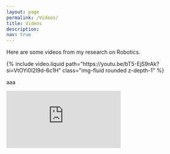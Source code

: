 ```yaml
---
layout: page
permalink: /Videos/
title: Videos 
description:
nav: true
---
```


Here are some videos from my research on Robotics.


<!-- #### **A Differentiable Dynamic Modeling Approach to Integrated Motion Planning and Actuator Physical Design for Mobile Manipulators**
<p style="margin-bottom:0.5cm; margin-left: 0.5cm"> </p>
<b>Zehui Lu</b>, Yebin Wang<br />
Journal of Field Robotics, 2024 <br />
[[PDF]](https://onlinelibrary.wiley.com/doi/abs/10.1002/rob.22394){:target="_blank"}

<div class="row mt-3">
    <div class="col-sm mt-3 mt-md-0">
        {% include video.liquid path="https://vimeo.com/1032336085" class="img-fluid rounded z-depth-1" %}
    </div>
</div>


<div class="row mt-3">
    <div class="col-sm mt-3 mt-md-0">
        <iframe src="https://vimeo.com/1032336085" 
                class="img-fluid rounded z-depth-1"
                frameborder="0" allow="autoplay; fullscreen" allowfullscreen>
        </iframe>
    </div>
</div> -->



<div class="row mt-3">
    <div class="col-sm mt-3 mt-md-0">
        {% include video.liquid path="https://youtu.be/bT5-EjS9rAk?si=VtOYi0l2I9d-6c1H" class="img-fluid rounded z-depth-1" %}
    </div>
</div>


<!-- <div class="row mt-3">
    <div class="col-sm mt-3 mt-md-0">
        <iframe src="https://vimeo.com/1032336085" 
                class="img-fluid rounded z-depth-1"
                frameborder="0" allow="autoplay; fullscreen" allowfullscreen>
        </iframe>
    </div>
</div> -->

aaa

<div class="row mt-3">
    <div class="col-sm mt-3 mt-md-0">
        <iframe src="https://youtu.be/bT5-EjS9rAk?si=VtOYi0l2I9d-6c1H" 
                class="img-fluid rounded z-depth-1"
                frameborder="0" allow="autoplay; fullscreen" allowfullscreen>
        </iframe>
    </div>
</div>


<!-- #### **Enhanced Agility and Safety in Mobile Manipulators through Centroidal Momentum-Based Motion Planning**
<p style="margin-bottom:0.5cm; margin-left: 0.5cm"> </p>
Min Dai, <b>Zehui Lu</b>, Na Li, Yebin Wang<br />
Under Review, 2025 European Control Conference (ECC) <br />
[[PDF]](https://onlinelibrary.wiley.com/doi/abs/10.1002/rob.22394){:target="_blank"}
<div class="row mt-3">
    <div class="col-sm mt-3 mt-md-0">
        {% include video.liquid path="https://vimeo.com/1027881425" class="img-fluid rounded z-depth-1" %}
    </div>
</div> -->


